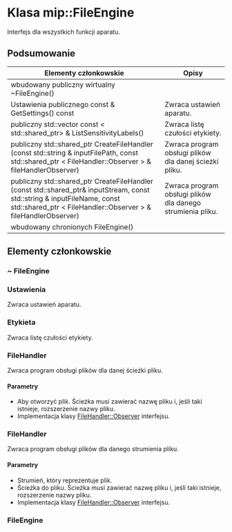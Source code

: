 # <a name="class-mipfileengine"></a>Klasa mip::FileEngine 
Interfejs dla wszystkich funkcji aparatu.
  
## <a name="summary"></a>Podsumowanie
 Elementy członkowskie                        | Opisy                                
--------------------------------|---------------------------------------------
wbudowany publiczny wirtualny ~FileEngine()  |  
Ustawienia publicznego const & GetSettings() const  |  Zwraca ustawień aparatu.
publiczny std::vector const < std::shared_ptr<Label>> & ListSensitivityLabels()  |  Zwraca listę czułości etykiety.
publiczny std::shared_ptr<FileHandler> CreateFileHandler (const std::string & inputFilePath, const std::shared_ptr < FileHandler::Observer > & fileHandlerObserver)  |  Zwraca program obsługi plików dla danej ścieżki pliku.
publiczny std::shared_ptr<FileHandler> CreateFileHandler (const std::shared_ptr<Stream>& inputStream, const std::string & inputFileName, const std::shared_ptr < FileHandler::Observer > & fileHandlerObserver)  |  Zwraca program obsługi plików dla danego strumienia pliku.
wbudowany chronionych FileEngine()  |  
  
## <a name="members"></a>Elementy członkowskie
  
### <a name="fileengine"></a>~ FileEngine
  
### <a name="settings"></a>Ustawienia
Zwraca ustawień aparatu.
  
### <a name="label"></a>Etykieta
Zwraca listę czułości etykiety.
  
### <a name="filehandler"></a>FileHandler
Zwraca program obsługi plików dla danej ścieżki pliku.
  
#### <a name="parameters"></a>Parametry
* Aby otworzyć plik. Ścieżka musi zawierać nazwę pliku i, jeśli taki istnieje, rozszerzenie nazwy pliku. 
* Implementacja klasy [FileHandler::Observer](#classmip_1_1_file_handler_1_1_observer) interfejsu.
  
### <a name="filehandler"></a>FileHandler
Zwraca program obsługi plików dla danego strumienia pliku.
  
#### <a name="parameters"></a>Parametry
* Strumień, który reprezentuje plik. 
* Ścieżka do pliku. Ścieżka musi zawierać nazwę pliku i, jeśli taki istnieje, rozszerzenie nazwy pliku. 
* Implementacja klasy [FileHandler::Observer](#classmip_1_1_file_handler_1_1_observer) interfejsu.
  
### <a name="fileengine"></a>FileEngine